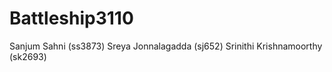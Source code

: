 # Battleship3110

Sanjum Sahni (ss3873)
Sreya Jonnalagadda (sj652)
Srinithi Krishnamoorthy (sk2693)
